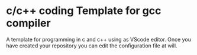 # c/c++ coding Template  for gcc compiler 

A template for programming in c and c++ using as VScode editor.
Once you have created your repository you can edit the configuration file at will.

